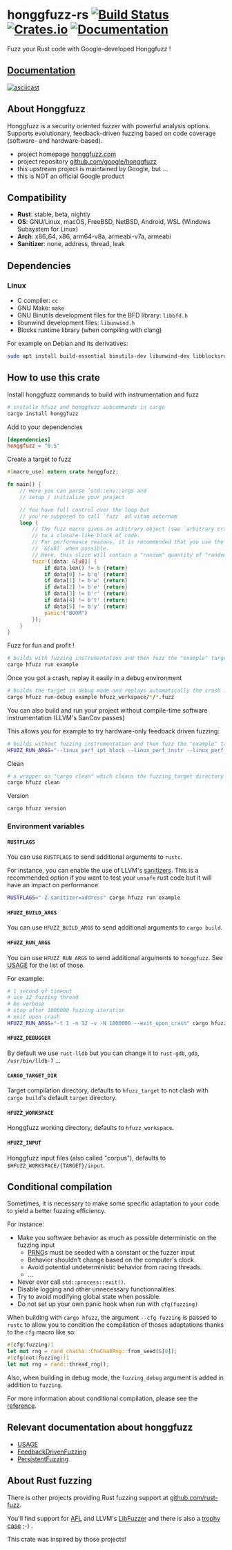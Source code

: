 # honggfuzz-rs [![Build Status][travis-img]][travis] [![Crates.io][crates-img]][crates] [![Documentation][docs-img]][docs]

[travis-img]:   https://travis-ci.org/rust-fuzz/honggfuzz-rs.svg?branch=master
[travis]:       https://travis-ci.org/rust-fuzz/honggfuzz-rs
[crates-img]:   https://img.shields.io/crates/v/honggfuzz.svg
[crates]:       https://crates.io/crates/honggfuzz
[docs-img]:     https://docs.rs/honggfuzz/badge.svg
[docs]:         https://docs.rs/honggfuzz

Fuzz your Rust code with Google-developed Honggfuzz !

## [Documentation](https://docs.rs/honggfuzz)

[![asciicast](https://asciinema.org/a/43MLo5Xl8ukHxgwDLArKqS9xc.png)](https://asciinema.org/a/43MLo5Xl8ukHxgwDLArKqS9xc)

## About Honggfuzz

Honggfuzz is a security oriented fuzzer with powerful analysis options. Supports evolutionary, feedback-driven fuzzing based on code coverage (software- and hardware-based).

* project homepage [honggfuzz.com](http://honggfuzz.com/)
* project repository [github.com/google/honggfuzz](https://github.com/google/honggfuzz)
* this upstream project is maintained by Google, but ...
* this is NOT an official Google product

## Compatibility

* __Rust__: stable, beta, nightly
* __OS__: GNU/Linux, macOS, FreeBSD, NetBSD, Android, WSL (Windows Subsystem for Linux)
* __Arch__: x86_64, x86, arm64-v8a, armeabi-v7a, armeabi
* __Sanitizer__: none, address, thread, leak 

## Dependencies

### Linux

* C compiler: `cc`
* GNU Make: `make`
* GNU Binutils development files for the BFD library: `libbfd.h`
* libunwind development files: `libunwind.h`
* Blocks runtime library (when compiling with clang)

For example on Debian and its derivatives:

```sh
sudo apt install build-essential binutils-dev libunwind-dev libblocksruntime-dev liblzma-dev
```

## How to use this crate

Install honggfuzz commands to build with instrumentation and fuzz

```sh
# installs hfuzz and honggfuzz subcommands in cargo
cargo install honggfuzz
```

Add to your dependencies

```toml
[dependencies]
honggfuzz = "0.5"
```

Create a target to fuzz

```rust
#[macro_use] extern crate honggfuzz;

fn main() {
    // Here you can parse `std::env::args and 
    // setup / initialize your project

    // You have full control over the loop but
    // you're supposed to call `fuzz` ad vitam aeternam
    loop {
        // The fuzz macro gives an arbitrary object (see `arbitrary crate`)
        // to a closure-like block of code.
        // For performance reasons, it is recommended that you use the native type
        // `&[u8]` when possible.
        // Here, this slice will contain a "random" quantity of "random" data.
        fuzz!(|data: &[u8]| {
            if data.len() != 6 {return}
            if data[0] != b'q' {return}
            if data[1] != b'w' {return}
            if data[2] != b'e' {return}
            if data[3] != b'r' {return}
            if data[4] != b't' {return}
            if data[5] != b'y' {return}
            panic!("BOOM")
        });
    }
}

```

Fuzz for fun and profit !

```sh
# builds with fuzzing instrumentation and then fuzz the "example" target
cargo hfuzz run example
```

Once you got a crash, replay it easily in a debug environment

```sh
# builds the target in debug mode and replays automatically the crash in rust-lldb
cargo hfuzz run-debug example hfuzz_workspace/*/*.fuzz
```

You can also build and run your project without compile-time software instrumentation (LLVM's SanCov passes)

This allows you for example to try hardware-only feedback driven fuzzing:

```sh
# builds without fuzzing instrumentation and then fuzz the "example" target using hardware-based feedback
HFUZZ_RUN_ARGS="--linux_perf_ipt_block --linux_perf_instr --linux_perf_branch" cargo hfuzz run-no-instr example
```

Clean

```sh
# a wrapper on "cargo clean" which cleans the fuzzing_target directory
cargo hfuzz clean 
```

Version

```sh
cargo hfuzz version
```

### Environment variables

#### `RUSTFLAGS`

You can use `RUSTFLAGS` to send additional arguments to `rustc`.

For instance, you can enable the use of LLVM's [sanitizers](https://github.com/japaric/rust-san).
This is a recommended option if you want to test your `unsafe` rust code but it will have an impact on performance.

```sh
RUSTFLAGS="-Z sanitizer=address" cargo hfuzz run example
```

#### `HFUZZ_BUILD_ARGS`

You can use `HFUZZ_BUILD_ARGS` to send additional arguments to `cargo build`.

#### `HFUZZ_RUN_ARGS`

You can use `HFUZZ_RUN_ARGS` to send additional arguments to `honggfuzz`.
See [USAGE](https://github.com/google/honggfuzz/blob/master/docs/USAGE.md) for the list of those.

For example:

```sh
# 1 second of timeout
# use 12 fuzzing thread
# be verbose
# stop after 1000000 fuzzing iteration
# exit upon crash
HFUZZ_RUN_ARGS="-t 1 -n 12 -v -N 1000000 --exit_upon_crash" cargo hfuzz run example
```

#### `HFUZZ_DEBUGGER`

By default we use `rust-lldb` but you can change it to `rust-gdb`, `gdb`, `/usr/bin/lldb-7` ...

#### `CARGO_TARGET_DIR`

Target compilation directory, defaults to `hfuzz_target` to not clash with `cargo build`'s default `target` directory.

#### `HFUZZ_WORKSPACE`

Honggfuzz working directory, defaults to `hfuzz_workspace`.

#### `HFUZZ_INPUT`

Honggfuzz input files (also called "corpus"), defaults to `$HFUZZ_WORKSPACE/{TARGET}/input`.

## Conditional compilation

Sometimes, it is necessary to make some specific adaptation to your code to yield a better fuzzing efficiency.

For instance:
- Make you software behavior as much as possible deterministic on the fuzzing input
  - [PRNG](https://en.wikipedia.org/wiki/Pseudorandom_number_generator)s must be seeded with a constant or the fuzzer input
  - Behavior shouldn't change based on the computer's clock.
  - Avoid potential undeterministic behavior from racing threads.
  - ...
- Never ever call `std::process::exit()`.
- Disable logging and other unnecessary functionnalities.
- Try to avoid modifying global state when possible.
- Do not set up your own panic hook when run with `cfg(fuzzing)`


When building with `cargo hfuzz`, the argument `--cfg fuzzing` is passed to `rustc` to allow you to condition the compilation of thoses adaptations thanks to the `cfg` macro like so:

```rust
#[cfg(fuzzing)]
let mut rng = rand_chacha::ChaCha8Rng::from_seed(&[0]);
#[cfg(not(fuzzing))]
let mut rng = rand::thread_rng();
```

Also, when building in debug mode, the `fuzzing_debug` argument is added in addition to `fuzzing`.

For more information about conditional compilation, please see the [reference](https://doc.rust-lang.org/reference/attributes.html#conditional-compilation).

## Relevant documentation about honggfuzz
* [USAGE](https://github.com/google/honggfuzz/blob/master/docs/USAGE.md)
* [FeedbackDrivenFuzzing](https://github.com/google/honggfuzz/blob/master/docs/FeedbackDrivenFuzzing.md)
* [PersistentFuzzing](https://github.com/google/honggfuzz/blob/master/docs/PersistentFuzzing.md)

## About Rust fuzzing
 
There is other projects providing Rust fuzzing support at [github.com/rust-fuzz](https://github.com/rust-fuzz). 
 
You'll find support for [AFL](https://github.com/rust-fuzz/afl.rs) and LLVM's [LibFuzzer](https://github.com/rust-fuzz/cargo-fuzz) and there is also a [trophy case](https://github.com/rust-fuzz/trophy-case) ;-) .

This crate was inspired by those projects!
